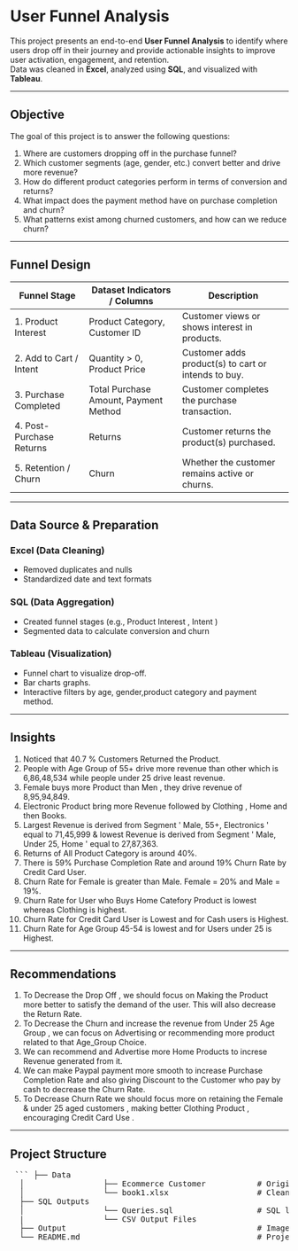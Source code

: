 #  User Funnel Analysis

This project presents an end-to-end **User Funnel Analysis** to identify where users drop off in their journey and provide actionable insights to improve user activation, engagement, and retention.  
Data was cleaned in **Excel**, analyzed using **SQL**, and visualized with **Tableau**.

---

##  Objective

The goal of this project is to answer the following questions: 
1.	Where are customers dropping off in the purchase funnel?
2.	Which customer segments (age, gender, etc.) convert better and drive more revenue?
3.	How do different product categories perform in terms of conversion and returns?
4.	What impact does the payment method have on purchase completion and churn?
5.	What patterns exist among churned customers, and how can we reduce churn?

---

##  Funnel Design

| Funnel Stage            | Dataset Indicators / Columns                | Description                                              |
|-------------------------|---------------------------------------------|----------------------------------------------------------|
| 1. Product Interest     | Product Category, Customer ID               | Customer views or shows interest in products.            |
| 2. Add to Cart / Intent | Quantity > 0, Product Price                 | Customer adds product(s) to cart or intends to buy.      |
| 3. Purchase Completed   | Total Purchase Amount, Payment Method       | Customer completes the purchase transaction.             |
| 4. Post-Purchase Returns| Returns                                     | Customer returns the product(s) purchased.               |
| 5. Retention / Churn    | Churn                                       | Whether the customer remains active or churns.           |

---

##  Data Source & Preparation

###  Excel (Data Cleaning)
- Removed duplicates and nulls
- Standardized date and text formats

###  SQL (Data Aggregation)
- Created funnel stages (e.g., Product Interest , Intent )
- Segmented data to calculate conversion and churn


###  Tableau (Visualization)
- Funnel chart to visualize drop-off.
- Bar charts graphs.
- Interactive filters by age, gender,product category and payment method.

---

##  Insights
1. Noticed that 40.7 % Customers Returned the Product.
2. People with Age Group of 55+ drive more revenue than other which is 6,86,48,534 while people under 25 drive least revenue.
3. Female buys more Product than Men , they drive revenue of 8,95,94,849.
4. Electronic Product bring more Revenue followed by Clothing , Home and then Books.
5. Largest Revenue is derived from Segment ' Male, 55+, Electronics ' equal to 71,45,999 & lowest Revenue is derived from Segment ' Male, Under 25, Home ' equal to 27,87,363.
6. Returns of All Product Category is around 40%.
7. There is 59% Purchase Completion Rate and around 19% Churn Rate by Credit Card User.
8. Churn Rate for Female is greater than Male. Female = 20% and Male = 19%.
9. Churn Rate for User who Buys Home Catefory Product is lowest whereas Clothing is highest.
10. Churn Rate for Credit Card User is Lowest and for Cash users is Highest.
11. Churn Rate for Age Group 45-54 is lowest and for Users under 25 is Highest.

---

## Recommendations
1. To Decrease the Drop Off , we should focus on Making the Product more better to satisfy the demand of the user. This will also decrease the Return Rate.
2. To Decrease the Churn and increase the revenue from Under 25 Age Group , we can focus on Advertising or recommending more product related to that Age_Group Choice.
3. We can recommend and Advertise more Home Products to increse Revenue generated from it.
4. We can make Paypal payment more smooth to increase Purchase Completion Rate and also giving Discount to the Customer who pay by cash to decrease the Churn Rate.
5. To Decrease Churn Rate we should focus more on retaining the Female & under 25 aged customers , making better Clothing Product , encouraging Credit Card Use .

---

## Project Structure 
<pre> ``` ├── Data 
  │                 ├── Ecommerce Customer           # Original Dataset 
  │                 └── book1.xlsx                   # Cleaned dataset 
  ├── SQL Outputs 
  │                 └── Queries.sql                  # SQL logic for funnel analysis 
  |                 └── CSV Output Files 
  ├── Output                                         # Images of Charts and Dashboards 
  └── README.md                                      # Project documentation ``` </pre>


